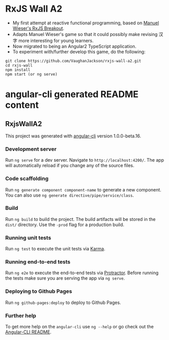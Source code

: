 # RxJS Wall A2

* My first attempt at reactive functional programming, based on [Manuel Wieser's RxJS Breakout](https://manu.ninja/functional-reactive-game-programming-rxjs-breakout).
* Adapts Manuel Wieser's game so that it could possibly make revising 汉字 more interesting for young learners.
* Now migrated to being an Angular2 TypeScript application.
* To experiment with/further develop this game, do the following:

```
git clone https://github.com/VaughanJackson/rxjs-wall-a2.git
cd rxjs-wall
npm install
npm start (or ng serve)
```

# angular-cli generated README content

## RxjsWallA2

This project was generated with [angular-cli](https://github.com/angular/angular-cli) version 1.0.0-beta.16.

### Development server
Run `ng serve` for a dev server. Navigate to `http://localhost:4200/`. The app will automatically reload if you change any of the source files.

### Code scaffolding

Run `ng generate component component-name` to generate a new component. You can also use `ng generate directive/pipe/service/class`.

### Build

Run `ng build` to build the project. The build artifacts will be stored in the `dist/` directory. Use the `-prod` flag for a production build.

### Running unit tests

Run `ng test` to execute the unit tests via [Karma](https://karma-runner.github.io).

### Running end-to-end tests

Run `ng e2e` to execute the end-to-end tests via [Protractor](http://www.protractortest.org/). 
Before running the tests make sure you are serving the app via `ng serve`.

### Deploying to Github Pages

Run `ng github-pages:deploy` to deploy to Github Pages.

### Further help

To get more help on the `angular-cli` use `ng --help` or go check out the [Angular-CLI README](https://github.com/angular/angular-cli/blob/master/README.md).
